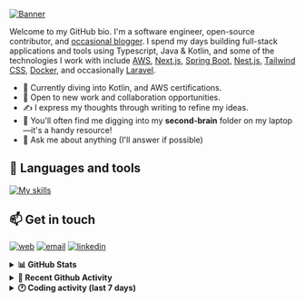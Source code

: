[![Banner](https://raw.githubusercontent.com/wilfriedago/wilfriedago/main/assets/1.png)][website]

Welcome to my GitHub bio. I'm a software engineer, open-source contributor, and [occasional blogger][blog]. I spend my days building full-stack applications and tools using Typescript, Java & Kotlin, and some of the technologies I work with include [AWS](https://aws.amazon.com/fr/), [Next.js](https://nextjs.org/), [Spring Boot](https://spring.io/projects/spring-boot), [Nest.js](https://nestjs.com/), [Tailwind CSS](https://github.com/tailwindlabs/tailwindcss), [Docker](https://www.docker.com/), and occasionally [Laravel](https://laravel.com/).

- 🔭 Currently diving into Kotlin, and AWS certifications.
- 👯 Open to new work and collaboration opportunities.
- ✍️ I express my thoughts through writing to refine my ideas.
- 🧠 You'll often find me digging into my **second-brain** folder on my laptop—it's a handy resource!
- 💬 Ask me about anything (I'll answer if possible)

## 🎨 Languages and tools

[![My skills](https://skillicons.dev/icons?i=typescript,js,nodejs,nest,java,kotlin,spring,python,fastapi,django,aws,docker,vscode,idea,tailwind&perline=15)](https://wilfriedago.dev/about#skills)

## 📫 Get in touch
[![web](https://img.shields.io/badge/WEBSITE-12100E?logo=google-earth&color=282A36)][website]
[![email](https://img.shields.io/badge/MAIL-12100E?logo=mailgun&color=282A36)][mail]
[![linkedin](https://img.shields.io/badge/LINKEDIN-12100E?logo=linkedin&color=282A36)][linkedin]


<details>
  <summary><b>📊 GitHub Stats</b></summary>
	<br/>
	<p align="left">
		<img width="49.5%" src="https://github-readme-stats.vercel.app/api?username=wilfriedago&show_icons=true&count_private=true&title_color=10b981&icon_color=10b981&theme=react&hide_border=true" />
		<img width="49.5%" src="https://streak-stats.demolab.com/?user=wilfriedago&hide_border=true&theme=react&ring=10b981&fire=fff&currStreakNum=fff&sideLabels=10b981&currStreakLabel=10b981&sideNums=fff" />
	</p>
</details>

<details>
  <summary><b>📅 Recent Github Activity</b></summary>
	<br>

<!--RECENT_ACTIVITY:last_update-->
Last Updated: Sunday, February 16th, 2025, 4:16:37 AM
<!--RECENT_ACTIVITY:last_update_end-->

<!--RECENT_ACTIVITY:start-->
1. 🔱 Forked [wilfriedago/katana](https://github.com/wilfriedago/katana) from [ideatopia/katana](https://github.com/ideatopia/katana)<br>
2. 🔱 Forked [wilfriedago/katana](https://github.com/wilfriedago/katana) from [ideatopia/katana](https://github.com/ideatopia/katana)<br>
3. ⭐ Starred [revoframework/Revo](https://github.com/revoframework/Revo)<br>
4. ⭐ Starred [kubernetes-sigs/kubespray](https://github.com/kubernetes-sigs/kubespray)<br>
5. ⭐ Starred [immich-app/immich](https://github.com/immich-app/immich)<br>
<!--RECENT_ACTIVITY:end-->
</details>

<details>
  <summary><b>🕐 Coding activity (last 7 days)</b></summary>
	<br>

<!--START_SECTION:waka-->

```python
Total Time: 39 hrs 19 mins

Java            14 hrs 35 mins  █████████░░░░░░░░░░░░░░░░   36.45 %
TypeScript      11 hrs 40 mins  ███████▒░░░░░░░░░░░░░░░░░   29.15 %
JavaScript      2 hrs 9 mins    █▒░░░░░░░░░░░░░░░░░░░░░░░   05.41 %
XML             1 hr 36 mins    █░░░░░░░░░░░░░░░░░░░░░░░░   04.03 %
SQL             59 mins         ▓░░░░░░░░░░░░░░░░░░░░░░░░   02.47 %
Other           42 mins         ▒░░░░░░░░░░░░░░░░░░░░░░░░   01.76 %
```

<!--END_SECTION:waka-->
</details>

[website]: https://wilfriedago.dev
[linkedin]: https://linkedin.com/in/wilfriedago
[blog]: https://wilfriedago.dev/blog
[mail]: mailto:me@wilfriedago.dev

